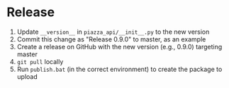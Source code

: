 # Release
1) Update `__version__` in `piazza_api/__init__.py` to the new version
2) Commit this change as "Release 0.9.0" to master, as an example
3) Create a release on GitHub with the new version (e.g., 0.9.0) targeting master
4) `git pull` locally
5) Run  `publish.bat` (in the correct environment) to create the package to upload
